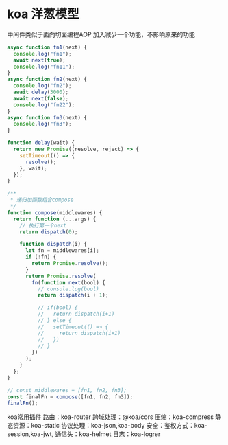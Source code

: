 # koa 洋葱模型

中间件类似于面向切面编程AOP
加入减少一个功能，不影响原来的功能 

```js
async function fn1(next) {
  console.log("fn1");
  await next(true);
  console.log("fn11");
}
async function fn2(next) {
  console.log("fn2");
  await delay(3000);
  await next(false);
  console.log("fn22");
}
async function fn3(next) {
  console.log("fn3");
}

function delay(wait) {
  return new Promise((resolve, reject) => {
    setTimeout(() => {
      resolve();
    }, wait);
  });
}

/**
 * 递归加函数组合compose
 */
function compose(middlewares) {
  return function (...args) {
    // 执行第一个next
    return dispatch(0);

    function dispatch(i) {
      let fn = middlewares[i];
      if (!fn) {
        return Promise.resolve();
      }
      return Promise.resolve(
        fn(function next(bool) {
          // console.log(bool)
          return dispatch(i + 1);

          // if(bool) {
          //   return dispatch(i+1)
          // } else {
          //   setTimeout(() => {
          //     return dispatch(i+1)
          //   })
          // }
        })
      );
    }
  };
}

// const middlewares = [fn1, fn2, fn3];
const finalFn = compose([fn1, fn2, fn3]);
finalFn();
```

koa常用插件
路由：koa-router
跨域处理：@koa/cors
压缩：koa-compress
静态资源：koa-static
协议处理：koa-json,koa-body
安全：鉴权方式：koa-session,koa-jwt, 通信头：koa-helmet
日志：koa-logrer
